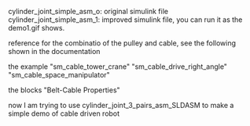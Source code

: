 cylinder_joint_simple_asm_o: original simulink file
cylinder_joint_simple_asm_1: improved simulink file, you can run it as the demo1.gif shows.


reference for the combinatio  of the pulley and cable, see the following shown in the documentation

the example 
"sm_cable_tower_crane"
"sm_cable_drive_right_angle"
"sm_cable_space_manipulator"

the blocks 
"Belt-Cable Properties"

now I am trying to use cylinder_joint_3_pairs_asm_SLDASM to make a simple demo of cable driven robot